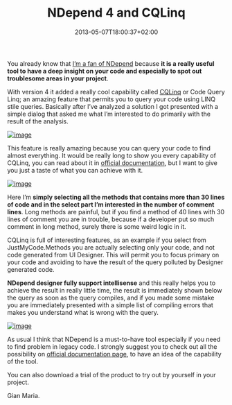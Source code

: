 ﻿---
title: "NDepend 4 and CQLinq"
description: ""
date: 2013-05-07T18:00:37+02:00
draft: false
tags: [NDepend]
categories: [Tools and library]
---
You already know that [I’m a fan of NDepend](http://www.codewrecks.com/blog/index.php/2010/11/03/ndepend-to-the-resque/) because  **it is a really useful tool to have a deep insight on your code and especially to spot out troublesome areas in your project**.

With version 4 it added a really cool capability called [CQLinq](http://www.ndepend.com/doc_cqlinq_features.aspx) or Code Query Linq; an amazing feature that permits you to query your code using LINQ stile queries. Basically after I’ve analyzed a solution I got presented with a simple dialog that asked me what I’m interested to do primarily with the result of the analysis.

[![image](http://www.codewrecks.com/blog/wp-content/uploads/2013/05/image_thumb.png "image")](http://www.codewrecks.com/blog/wp-content/uploads/2013/05/image.png)

This feature is really amazing because you can query your code to find almost everything. It would be really long to show you every capability of CQLinq, you can read about it in [official documentation](http://www.ndepend.com/doc_cqlinq_syntax.aspx), but I want to give you just a taste of what you can achieve with it.

[![image](http://www.codewrecks.com/blog/wp-content/uploads/2013/05/image_thumb1.png "image")](http://www.codewrecks.com/blog/wp-content/uploads/2013/05/image1.png)

Here I’m  **simply selecting all the methods that contains more than 30 lines of code and in the select part I’m interested in the number of comment lines**. Long methods are painful, but if you find a method of 40 lines with 30 lines of comment you are in trouble, because if a developer put so much comment in long method, surely there is some weird logic in it.

CQLinq is full of interesting features, as an example if you select from JustMyCode.Methods you are actually selecting only your code, and not code generated from UI Designer. This will permit you to focus primary on your code and avoiding to have the result of the query polluted by Designer generated code.

 **NDepend designer fully support intellisense** and this really helps you to achieve the result in really little time, the result is immediately shown below the query as soon as the query compiles, and if you made some mistake you are immediately presented with a simple list of compiling errors that makes you understand what is wrong with the query.

[![image](http://www.codewrecks.com/blog/wp-content/uploads/2013/05/image_thumb2.png "image")](http://www.codewrecks.com/blog/wp-content/uploads/2013/05/image2.png)

As usual I think that NDepend is a must-to-have tool especially if you need to find problem in legacy code. I strongly suggest you to check out all the possibility on [official documentation page](http://www.ndepend.com/doc_cqlinq_features.aspx), to have an idea of the capability of the tool.

You can also download a trial of the product to try out by yourself in your project.

Gian Maria.
